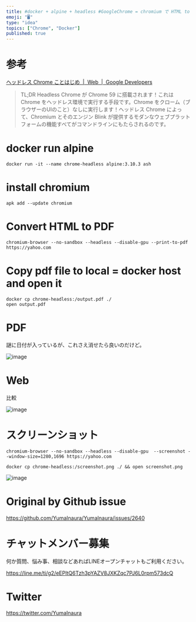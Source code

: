 ```yaml
---
title: #docker + alpine + headless #GoogleChrome = chromium で HTML to PDF 変換 
emoji: "🖥"
type: "idea"
topics: ["Chrome", "Docker"]
published: true
---
```



# 参考

[ヘッドレス Chrome ことはじめ  |  Web  |  Google Developers](https://developers.google.com/web/updates/2017/04/headless-chrome?hl=ja)

>TL;DR
>Headless Chrome が Chrome 59 に搭載されます！これは Chrome をヘッドレス環境で実行する手段です。Chrome をクローム（ブラウザーのUIのこと）なしに実行します！ヘッドレス Chrome によって、Chromium とそのエンジン Blink が提供するモダンなウェブプラットフォームの機能すべてがコマンドラインにもたらされるのです。

# docker run alpine

```
docker run -it --name chrome-headless alpine:3.10.3 ash
```

# install chromium


```
apk add --update chromium
```

# Convert HTML to PDF 

```
chromium-browser --no-sandbox --headless --disable-gpu --print-to-pdf https://yahoo.com
```

# Copy pdf file to local = docker host and open it

```
docker cp chrome-headless:/output.pdf ./
open output.pdf
```

# PDF

謎に日付が入っているが、これさえ消せたら良いのだけど。

![image](https://user-images.githubusercontent.com/13635059/67832471-1c612100-fb25-11e9-9001-adc67dc5c21b.png)

# Web

比較

![image](https://user-images.githubusercontent.com/13635059/67832976-aeb5f480-fb26-11e9-8b7e-e28afd040b1e.png)

# スクリーンショット

```
chromium-browser --no-sandbox --headless --disable-gpu  --screenshot --window-size=1280,1696 https://yahoo.com
```

```
docker cp chrome-headless:/screenshot.png ./ && open screenshot.png
```

![image](https://user-images.githubusercontent.com/13635059/67833252-7e228a80-fb27-11e9-85e6-ddfc96aeceb9.png)



# Original by Github issue

https://github.com/YumaInaura/YumaInaura/issues/2640








<!-- Update From Qiita API -->

# チャットメンバー募集


何か質問、悩み事、相談などあればLINEオープンチャットもご利用ください。

https://line.me/ti/g2/eEPltQ6Tzh3pYAZV8JXKZqc7PJ6L0rpm573dcQ





# Twitter


https://twitter.com/YumaInaura


<!-- Update From Qiita API -->


